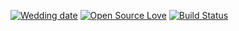 [![Wedding date](https://img.shields.io/badge/wedding-8%2F27%2F2016-blue.svg)](http://dizzinlove.com)
[![Open Source Love](https://badges.frapsoft.com/os/v2/open-source.svg?v=103)](https://github.com/ellerbrock/open-source-badge/)
[![Build Status](https://travis-ci.org/808loud/dizzyinlove.com.svg?branch=master)](https://travis-ci.org/808loud/dizzyinlove.com)
